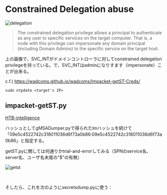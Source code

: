 # Constrained Delegation abuse

![delegation](https://user-images.githubusercontent.com/85237728/158114156-6e934692-fdf4-4e26-b0b8-93f9e4da7e51.png)

> The constrained delegation privilege allows a principal to authenticate as any user to specific services on the target computer.
> That is, a node with this privilege can impersonate any domain principal (including Domain Admins) to the specific service on the target host.

上の画像で、SVC_INTがドメインコントローラに対してconstrained delegation privilegeを持っている。で、SVC_INTはadminになりすます（impersonate）ことが出来る。

c.f.) https://wadcoms.github.io/wadcoms/Impacket-getST-Creds/

```
sudo ntpdate <target's IP>
```

## impacket-getST.py

[HTB-intelligence](https://youtu.be/Jg_BjkxdtsE?t=2673)

ハッシュとしてgMSADumper.pyで得られたlmハッシュを続けて「09e5c4522742c318011036d6f73a0b86:09e5c4522742c318011036d6f73a0b86」と指定する。

getST.pyに関しては何通りかtrial-and-errorしてみる（SPNのservice名、server名、ユーザ名末尾の"$"の有無）

![getst](https://user-images.githubusercontent.com/85237728/158138674-f8408d91-8149-4100-8cde-196bf0232a86.png)

<br>

そしたら、これを次のようにsecretsdump.pyに使う：
